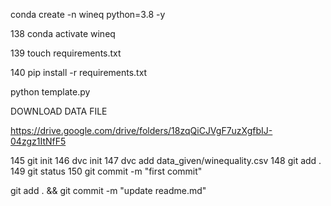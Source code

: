 
conda create -n wineq python=3.8 -y

  138  conda activate wineq

  139  touch requirements.txt

  140  pip install -r requirements.txt


python template.py


DOWNLOAD DATA FILE 

https://drive.google.com/drive/folders/18zqQiCJVgF7uzXgfbIJ-04zgz1ItNfF5



 145  git init
  146  dvc init
  147  dvc add data_given/winequality.csv
  148  git add .
  149  git status
  150  git commit -m "first commit"

git add . && git commit -m "update readme.md"
